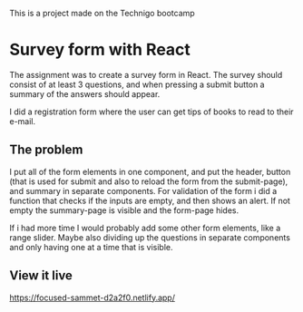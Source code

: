 This is a project made on the Technigo bootcamp

# Survey form with React
The assignment was to create a survey form in React. The survey should consist of at least 3 questions, and when pressing a submit button a summary of the answers should appear.

I did a registration form where the user can get tips of books to read to their e-mail. 

## The problem
I put all of the form elements in one component, and put the header, button (that is used for submit and also to reload the form from the submit-page), and summary in separate components. For validation of the form i did a function that checks if the inputs are empty, and then shows an alert. If not empty the summary-page is visible and the form-page hides.  

If i had more time I would probably add some other form elements, like a range slider. Maybe also dividing up the questions in separate components and only having one at a time that is visible. 


## View it live
https://focused-sammet-d2a2f0.netlify.app/